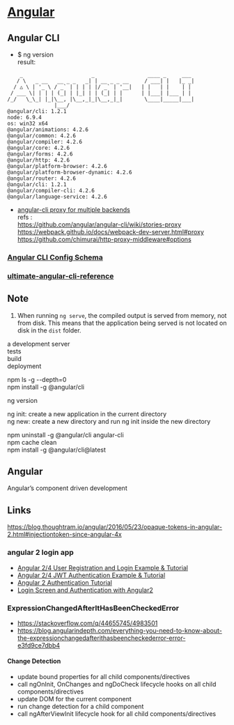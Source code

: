 # [Angular](https://angular.cn/docs/ts/latest/)

## Angular CLI

+ $ ng version  
result: 
```
    _                      _                 ____ _     ___
   / \   _ __   __ _ _   _| | __ _ _ __     / ___| |   |_ _|
  / △ \ | '_ \ / _` | | | | |/ _` | '__|   | |   | |    | |
 / ___ \| | | | (_| | |_| | | (_| | |      | |___| |___ | |
/_/   \_\_| |_|\__, |\__,_|_|\__,_|_|       \____|_____|___|
               |___/
@angular/cli: 1.2.1
node: 6.9.4
os: win32 x64
@angular/animations: 4.2.6
@angular/common: 4.2.6
@angular/compiler: 4.2.6
@angular/core: 4.2.6
@angular/forms: 4.2.6
@angular/http: 4.2.6
@angular/platform-browser: 4.2.6
@angular/platform-browser-dynamic: 4.2.6
@angular/router: 4.2.6
@angular/cli: 1.2.1
@angular/compiler-cli: 4.2.6
@angular/language-service: 4.2.6
```

+ [angular-cli proxy for multiple backends](https://stackoverflow.com/q/43364804/4983501)  
refs :  
https://github.com/angular/angular-cli/wiki/stories-proxy  
https://webpack.github.io/docs/webpack-dev-server.html#proxy  
https://github.com/chimurai/http-proxy-middleware#options  



### [Angular CLI Config Schema](https://github.com/angular/angular-cli/wiki/angular-cli#angular-cli-config-schema)

### [ultimate-angular-cli-reference](https://www.sitepoint.com/ultimate-angular-cli-reference/)  

## Note
1. When running `ng serve`, the compiled output is served from memory, not from disk. This means that the application being served is not located on disk in the `dist` folder.  

a development server  
tests  
build  
deployment  

npm ls -g --depth=0  
npm install -g @angular/cli  

ng version  

ng init: create a new application in the current directory  
ng new: create a new directory and run ng init inside the new directory  

npm uninstall -g @angular/cli angular-cli  
npm cache clean  
npm install -g @angular/cli@latest  

## Angular
Angular’s component driven development  


## Links
https://blog.thoughtram.io/angular/2016/05/23/opaque-tokens-in-angular-2.html#injectiontoken-since-angular-4x

### angular 2 login app
+ [Angular 2/4 User Registration and Login Example & Tutorial](http://jasonwatmore.com/post/2016/09/29/angular-2-user-registration-and-login-example-tutorial)
+ [Angular 2/4 JWT Authentication Example & Tutorial](http://jasonwatmore.com/post/2016/08/16/angular-2-jwt-authentication-example-tutorial)
+ [Angular 2 Authentication Tutorial](https://auth0.com/blog/angular-2-authentication/)
+ [Login Screen and Authentication with Angular2](http://4dev.tech/2016/03/login-screen-and-authentication-with-angular2/)

### ExpressionChangedAfterItHasBeenCheckedError
+ https://stackoverflow.com/q/44655745/4983501
+ https://blog.angularindepth.com/everything-you-need-to-know-about-the-expressionchangedafterithasbeencheckederror-error-e3fd9ce7dbb4

#### Change Detection
+ update bound properties for all child components/directives
+ call ngOnInit, OnChanges and ngDoCheck lifecycle hooks on all child components/directives
+ update DOM for the current component
+ run change detection for a child component
+ call ngAfterViewInit lifecycle hook for all child components/directives





